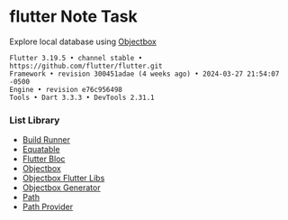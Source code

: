 # flutter Note Task

Explore local database using [Objectbox](https://github.com/objectbox/objectbox-dart)

```
Flutter 3.19.5 • channel stable • https://github.com/flutter/flutter.git
Framework • revision 300451adae (4 weeks ago) • 2024-03-27 21:54:07 -0500
Engine • revision e76c956498
Tools • Dart 3.3.3 • DevTools 2.31.1
```

### List Library ###
- [Build Runner](https://pub.dev/packages/build_runner)
- [Equatable](https://pub.dev/packages/equatable)
- [Flutter Bloc](https://pub.dev/packages/flutter_bloc)
- [Objectbox](https://pub.dev/packages/objectbox)
- [Objectbox Flutter Libs](https://pub.dev/packages/objectbox_flutter_libs)
- [Objectbox Generator](https://pub.dev/packages/objectbox_generator)
- [Path](https://pub.dev/packages/path)
- [Path Provider](https://pub.dev/packages/path_provider)